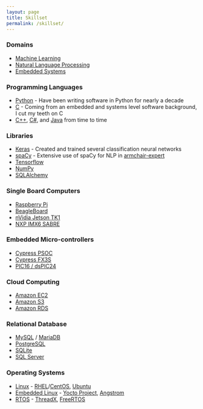 ```yaml
---
layout: page
title: Skillset
permalink: /skillset/
---
```


### Domains
- [Machine Learning][ml]
- [Natural Language Processing][nlp]
- [Embedded Systems][embedded]

### Programming Languages
- [Python][python] - Have been writing software in Python for nearly a decade
- [C][c] - Coming from an embedded and systems level software background, I cut my teeth on C
- [C++][cpp], [C#][csharp], and [Java][java] from time to time

### Libraries
- [Keras][keras] - Created and trained several classification neural networks
- [spaCy][spacy] - Extensive use of spaCy for NLP in [armchair-expert][armchair-expert]
- [Tensorflow][tensorflow]
- [NumPy][numpy]
- [SQLAlchemy][sqlalchemy]

### Single Board Computers
- [Raspberry Pi][pi]
- [BeagleBoard][beagleboard]
- [nVidia Jetson TK1][tk1]
- [NXP IMX6 SABRE][sabre]

### Embedded Micro-controllers
- [Cypress PSOC][cypress]
- [Cypress FX3S][cypress]
- [PIC16 / dsPIC24][pic]

### Cloud Computing
- [Amazon EC2][ec2]
- [Amazon S3][s3]
- [Amazon RDS][rds]

### Relational Database
- [MySQL][mysql] / [MariaDB][mariadb]
- [PostgreSQL][postgresql]
- [SQLite][sqlite]
- [SQL Server][sqlserver]

### Operating Systems
- [Linux][linux] - [RHEL][rhel]/[CentOS][centos], [Ubuntu][ubuntu]
- [Embedded Linux][linux] - [Yocto Project][yocto], [Angstrom][angstrom]
- [RTOS][rtos] - [ThreadX][threadx], [FreeRTOS][freertos]

[python]: https://www.python.org
[c]: https://en.wikipedia.org/wiki/C_(programming_language)
[cpp]: https://isocpp.org
[csharp]: https://en.wikipedia.org/wiki/C_Sharp_(programming_language)
[java]: https://java.com/en/

[armchair-expert]: https://github.com/csvance/armchair-expert

[keras]: https://keras.io
[tensorflow]: https://www.tensorflow.org
[spacy]: https://spacy.io
[numpy]: http://www.numpy.org
[sqlalchemy]: http://www.sqlalchemy.org

[pi]: https://www.raspberrypi.org
[tk1]: http://www.nvidia.com/object/jetson-tk1-embedded-dev-kit.html
[sabre]: https://www.nxp.com/support/developer-resources/hardware-development-tools/sabre-development-system/sabre-platform-for-smart-devices-based-on-the-i.mx-6-series:RDIMX6SABREPLAT
[beagleboard]: https://beagleboard.org

[cypress]: http://www.cypress.com/products/microcontrollers-mcus
[pic]: http://www.microchip.com/design-centers/microcontrollers

[mysql]: https://www.mysql.com
[mariadb]: https://mariadb.com
[postgresql]: https://www.postgresql.org
[sqlite]: https://www.sqlite.org
[sqlserver]: https://www.microsoft.com/en-us/sql-server/sql-server-2016

[ec2]: https://aws.amazon.com/ec2/
[s3]: https://aws.amazon.com/s3/
[rds]: https://aws.amazon.com/rds/

[linux]: https://www.linux.org
[rhel]: https://www.redhat.com/en/technologies/linux-platforms/enterprise-linux
[ubuntu]: https://www.ubuntu.com
[centos]: https://www.centos.org
[yocto]: https://www.yoctoproject.org
[angstrom]: http://www.angstrom-distribution.org
[threadx]: https://rtos.com/solutions/threadx/
[freertos]: https://www.freertos.org
[rtos]: https://en.wikipedia.org/wiki/Real-time_operating_system


[nlp]: https://en.wikipedia.org/wiki/Natural_language_processing
[rdbms]: https://en.wikipedia.org/wiki/Relational_database_management_system
[markov-chain]: https://en.wikipedia.org/wiki/Markov_chain
[ml]: https://en.wikipedia.org/wiki/Machine_learning
[embedded]: https://en.wikipedia.org/wiki/Embedded_system
